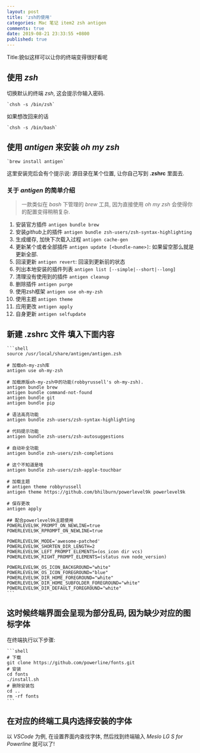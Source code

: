```yaml
---
layout: post
title: 'zsh的使用'
categories: Mac 笔记 item2 zsh antigen
comments: true
date: 2019-08-21 23:33:55 +0800
published: true
---
```


Title:貌似这样可以让你的终端变得很好看呢

## 使用 *zsh*

切换默认的终端 *zsh*, 这会提示你输入密码.

    `chsh -s /bin/zsh`

如果想改回来的话

    `chsh -s /bin/bash`

## 使用 *antigen* 来安装 *oh my zsh*

    `brew install antigen`

这里安装完后会有个提示说: 源目录在某个位置, 让你自己写到 **.zshrc** 里面去.

### 关于 *antigen* 的简单介绍

> 一款类似在 *bash* 下管理的 *brew* 工具, 因为直接使用 *oh my zsh* 会使得你的配置变得稍稍复杂.

1. 安装官方插件 `antigen bundle brew`
2. 安装*github*上的插件 `antigen bundle zsh-users/zsh-syntax-highlighting`
3. 生成缓存, 加快下次载入过程 `antigen cache-gen`
4. 更新某个或者全部插件 `antigen update [<bundle-name>]`: 如果留空那么就是更新全部.
5. 回滚更新 `antigen revert`: 回滚到更新前的状态
6. 列出本地安装的插件列表 `antigen list [--simple|--short|--long]`
7. 清理没有使用到的插件 `antigen cleanup`
8. 删除插件 `antigen purge`
9. 使用zsh框架 `antigen use oh-my-zsh`
10. 使用主题 `antigen theme`
11. 应用更改 `antigen apply`
12. 自身更新 `antigen selfupdate`

## 新建 **.zshrc** 文件 填入下面内容

    ```shell
    source /usr/local/share/antigen/antigen.zsh

    # 加载oh-my-zsh库
    antigen use oh-my-zsh

    # 加载原版oh-my-zsh中的功能(robbyrussell's oh-my-zsh).
    antigen bundle brew
    antigen bundle command-not-found
    antigen bundle git
    antigen bundle pip

    # 语法高亮功能
    antigen bundle zsh-users/zsh-syntax-highlighting

    # 代码提示功能
    antigen bundle zsh-users/zsh-autosuggestions

    # 自动补全功能
    antigen bundle zsh-users/zsh-completions

    # 这个不知道是啥
    antigen bundle zsh-users/zsh-apple-touchbar

    # 加载主题
    # antigen theme robbyrussell
    antigen theme https://github.com/bhilburn/powerlevel9k powerlevel9k

    # 保存更改
    antigen apply

    ## 配合powerlevel9k主题使用
    POWERLEVEL9K_PROMPT_ON_NEWLINE=true
    POWERLEVEL9K_RPROMPT_ON_NEWLINE=true

    POWERLEVEL9K_MODE='awesome-patched'
    POWERLEVEL9K_SHORTEN_DIR_LENGTH=2
    POWERLEVEL9K_LEFT_PROMPT_ELEMENTS=(os_icon dir vcs)
    POWERLEVEL9K_RIGHT_PROMPT_ELEMENTS=(status nvm node_version)

    POWERLEVEL9K_OS_ICON_BACKGROUND="white"
    POWERLEVEL9K_OS_ICON_FOREGROUND="blue"
    POWERLEVEL9K_DIR_HOME_FOREGROUND="white"
    POWERLEVEL9K_DIR_HOME_SUBFOLDER_FOREGROUND="white"
    POWERLEVEL9K_DIR_DEFAULT_FOREGROUND="white"
    ```

## 这时候终端界面会呈现为部分乱码, 因为缺少对应的图标字体

在终端执行以下步骤:

    ```shell
    # 下载
    git clone https://github.com/powerline/fonts.git
    # 安装
    cd fonts
    ./install.sh
    # 删除安装包
    cd ..
    rm -rf fonts
    ```

## 在对应的终端工具内选择安装的字体

以 *VSCode* 为例, 在设置界面内查找字体, 然后找到终端输入 *Meslo LG S for Powerline* 就可以了!
